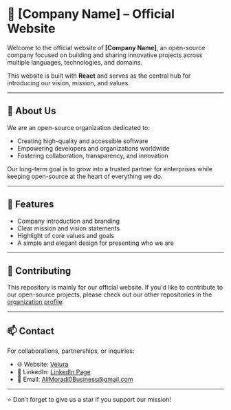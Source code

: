# 🚀 [Company Name] – Official Website

Welcome to the official website of **[Company Name]**, an open-source company focused on building and sharing innovative projects across multiple languages, technologies, and domains.

This website is built with **React** and serves as the central hub for introducing our vision, mission, and values.

---

## 🌟 About Us

We are an open-source organization dedicated to:

- Creating high-quality and accessible software
- Empowering developers and organizations worldwide
- Fostering collaboration, transparency, and innovation

Our long-term goal is to grow into a trusted partner for enterprises while keeping open-source at the heart of everything we do.

---

## 📌 Features

- Company introduction and branding
- Clear mission and vision statements
- Highlight of core values and goals
- A simple and elegant design for presenting who we are

---

## 🤝 Contributing

This repository is mainly for our official website.
If you'd like to contribute to our open-source projects, please check out our other repositories in the [organization profile](https://github.com/VeluraOpenSource).

---

## 📫 Contact

For collaborations, partnerships, or inquiries:

- 🌐 Website: [Velura](https://velura-open-source-r36i.vercel.app)
- 💼 LinkedIn: [LinkedIn Page](https://www.linkedin.com/company/velura-open-source)
- 📧 Email: AliMoradi0Business@gmail.com

---

⭐ Don’t forget to give us a star if you support our mission!
